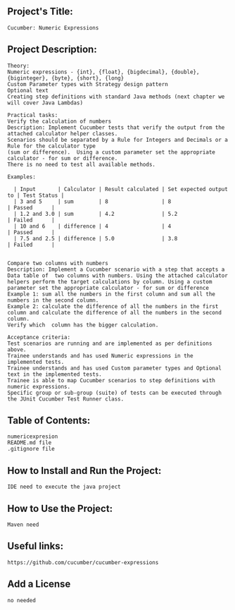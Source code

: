 ## Project's Title:
	Cucumber: Numeric Expressions

## Project Description:
		
	Theory:
	Numeric expressions - {int}, {float}, {bigdecimal}, {double}, {biginteger}, {byte}, {short}, {long}
	Custom Parameter types with Strategy design pattern
	Optional text
	Creating step definitions with standard Java methods (next chapter we will cover Java Lambdas)

	Practical tasks:
	Verify the calculation of numbers 
	Description: Implement Cucumber tests that verify the output from the attached calculator helper classes.
	Scenarios should be separated by a Rule for Integers and Decimals or a Rule for the calculator type
	(sum or difference).  Using a custom parameter set the appropriate calculator - for sum or difference.
	There is no need to test all available methods.

	Examples:

      | Input       | Calculator | Result calculated | Set expected output to | Test Status |
      | 3 and 5     | sum        | 8                 | 8                      | Passed      |
      | 1.2 and 3.0 | sum        | 4.2               | 5.2                    | Failed      |
      | 10 and 6    | difference | 4                 | 4                      | Passed      |
      | 7.5 and 2.5 | difference | 5.0               | 3.8                    | Failed      |


	Compare two columns with numbers
	Description: Implement a Cucumber scenario with a step that accepts a Data table of  two columns with numbers. Using the attached calculator helpers perform the target calculations by column. Using a custom parameter set the appropriate calculator - for sum or difference
	Example 1: sum all the numbers in the first column and sum all the numbers in the second column. 
	Example 2: calculate the difference of all the numbers in the first column and calculate the difference of all the numbers in the second column. 
	Verify which  column has the bigger calculation.

	Acceptance criteria:
	Test scenarios are running and are implemented as per definitions above. 
	Trainee understands and has used Numeric expressions in the implemented tests.
	Trainee understands and has used Custom parameter types and Optional text in the implemented tests.
	Trainee is able to map Cucumber scenarios to step definitions with numeric expressions.
	Specific group or sub-group (suite) of tests can be executed through the JUnit Cucumber Test Runner class.

## Table of Contents:
	numericexpresion
	README.md file
	.gitignore file
	

## How to Install and Run the Project:
	IDE need to execute the java project
	 
## How to Use the Project:
	Maven need

## Useful links:
	https://github.com/cucumber/cucumber-expressions

## Add a License
	no needed


